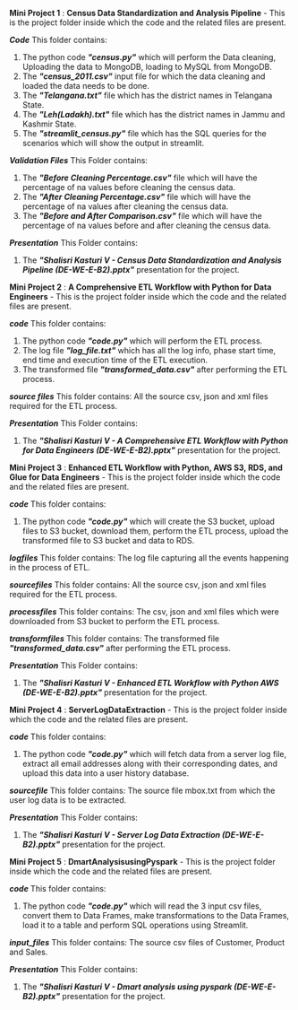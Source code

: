 **Mini Project 1** : 
**Census Data Standardization and Analysis Pipeline** - This is the project folder inside which the code and the related files are present.


***Code***
This folder contains:
1. The python code ***"census.py"*** which will perform the Data cleaning, Uploading the data to MongoDB, loading to MySQL from MongoDB.
2. The ***"census_2011.csv"*** input file for which the data cleaning and loaded the data needs to be done.
3. The ***"Telangana.txt"*** file which has the district names in Telangana State.
4. The ***"Leh(Ladakh).txt"*** file which has the district names in Jammu and Kashmir State.
5. The ***"streamlit_census.py"*** file which has the SQL queries for the scenarios which will show the output in streamlit.

***Validation Files***
This Folder contains:
1. The ***"Before Cleaning Percentage.csv"*** file which will have the percentage of na values before cleaning the census data.
2. The ***"After Cleaning Percentage.csv"*** file which will have the percentage of na values after cleaning the census data.
2. The ***"Before and After Comparison.csv"*** file which will have the percentage of na values before and after cleaning the census data.

***Presentation***
This Folder contains:
1. The ***"Shalisri Kasturi V - Census Data Standardization and Analysis Pipeline (DE-WE-E-B2).pptx"*** presentation for the project.



**Mini Project 2** : 
**A Comprehensive ETL Workflow with Python for Data Engineers** - This is the project folder inside which the code and the related files are present.

***code***
This folder contains:
1. The python code ***"code.py"*** which will perform the ETL process.
2. The log file ***"log_file.txt"*** which has all the log info, phase start time, end time and execution time of the ETL execution.
3. The transformed file ***"transformed_data.csv"*** after performing the ETL process.

***source files***
This folder contains:
All the source csv, json and xml files required for the ETL process.

***Presentation***
This Folder contains:
1. The ***"Shalisri Kasturi V - A Comprehensive ETL Workflow with Python for Data Engineers (DE-WE-E-B2).pptx"*** presentation for the project.



**Mini Project 3** : 
**Enhanced ETL Workflow with Python, AWS S3, RDS, and Glue for Data Engineers** - This is the project folder inside which the code and the related files are present.

***code***
This folder contains:
1. The python code ***"code.py"*** which will create the S3 bucket, upload files to S3 bucket, download them, perform the ETL process, upload the transformed file to S3 bucket and data to RDS.

***logfiles***
This folder contains:
The log file capturing all the events happening in the process of ETL.

***sourcefiles***
This folder contains:
All the source csv, json and xml files required for the ETL process.

***processfiles***
This folder contains:
The csv, json and xml files which were downloaded from S3 bucket to perform the ETL process.

***transformfiles***
This folder contains:
The transformed file ***"transformed_data.csv"*** after performing the ETL process.

***Presentation***
This Folder contains:
1. The ***"Shalisri Kasturi V - Enhanced ETL Workflow with Python AWS (DE-WE-E-B2).pptx"*** presentation for the project.




**Mini Project 4** : 
**ServerLogDataExtraction** - This is the project folder inside which the code and the related files are present.

***code***
This folder contains:
1. The python code ***"code.py"*** which will fetch data from a server log file, extract all email addresses along with their corresponding dates, and upload this data into a user history database.

***sourcefile***
This folder contains:
The source file mbox.txt from which the user log data is to be extracted.


***Presentation***
This Folder contains:
1. The ***"Shalisri Kasturi V - Server Log Data Extraction (DE-WE-E-B2).pptx"*** presentation for the project.



**Mini Project 5** : 
**DmartAnalysisusingPyspark** - This is the project folder inside which the code and the related files are present.

***code***
This folder contains:
1. The python code ***"code.py"*** which will read the 3 input csv files, convert them to Data Frames, make transformations to the Data Frames, load it to a table and perform SQL operations using Streamlit.

***input_files***
This folder contains:
The source csv files of Customer, Product and Sales.


***Presentation***
This Folder contains:
1. The ***"Shalisri Kasturi V - Dmart analysis using pyspark (DE-WE-E-B2).pptx"*** presentation for the project.